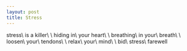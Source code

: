 ```yaml
---
layout: post
title: Stress
---
```

stress\\
is a killer\\
\\
hiding in\\
your heart\\
\\
breathing\\
in your\\
breath\\
\\
loosen\\
your\\
tendons\\
\\
relax\\
your\\
mind\\
\\
bid\\
stress\\
farewell
